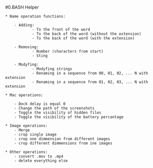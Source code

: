 #0.BASH Helper 
    
    * Name operation functions:
    
        - Adding:
                - To the front of the word
                - To the back of the word (without the extension)
                - To the back of the word (with the extension)
    
        - Removing:
                - Number (characters from start)
                - Sting
    
        - Modyfing:
                - Modyfing strings
                - Renaming in a sequence from 00, 01, 02, ... N with extension
                - Renaming in a sequence from 01, 02, 03, ... N with extension
    
    * Mac operations: 

        - Dock delay is equal 0
        - Change the path of the screenshots
        - Toggle the visibility of hidden files
        - Toggle the visibility of the battery percantage 
    
    * Image operations: 
	    - Merge
	    - crop single image
	    - crop one dimmension from different images
	    - crop different dimmensions from ine images

    * Other operations: 
        - convert .mov to .mp4
		- delete everything else
